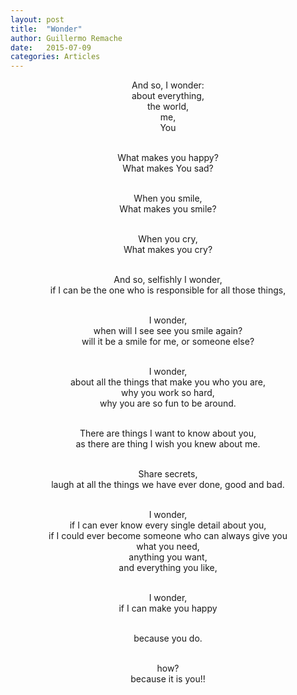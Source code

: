 ```yaml
---
layout: post
title:  "Wonder"
author: Guillermo Remache
date:   2015-07-09
categories: Articles
---
```


And so, I wonder: <br>
about everything,<br>
the world,<br>
me,<br>
You<br><br>

What makes you happy?<br>
What makes You sad?<br><br>

When you smile,<br>
What makes you smile?<br><br>


When you cry,<br>
What makes you cry?<br><br>


And so, selfishly I wonder,<br>
  if I can be the one who is responsible for all those things,<br><br>

I wonder,<br>
  when will I see see you smile again?<br>
  will it be a smile for me, or someone else?<br><br>

I wonder,<br>
  about all the things that make you who you are,<br>
  why you work so hard,<br>
  why you are so fun to be around.<br><br>

There are things I want to know about you,<br>
as there are thing I wish you knew about me.<br><br>

Share secrets,<br>
  laugh at all the things we have ever done, good and bad.<br><br>

I wonder,<br>
  if I can ever know every single detail about you,<br>
  if I could ever become someone who can always give you<br>
  what you need,<br>
  anything you want, <br>
  and everything you like,<br><br>

I wonder,<br>
if I can make you happy<br><br>

because you do.<br><br>

how?<br>
because it is you!!<br>

<style>
  p{
      text-align: center
  }

</style>
